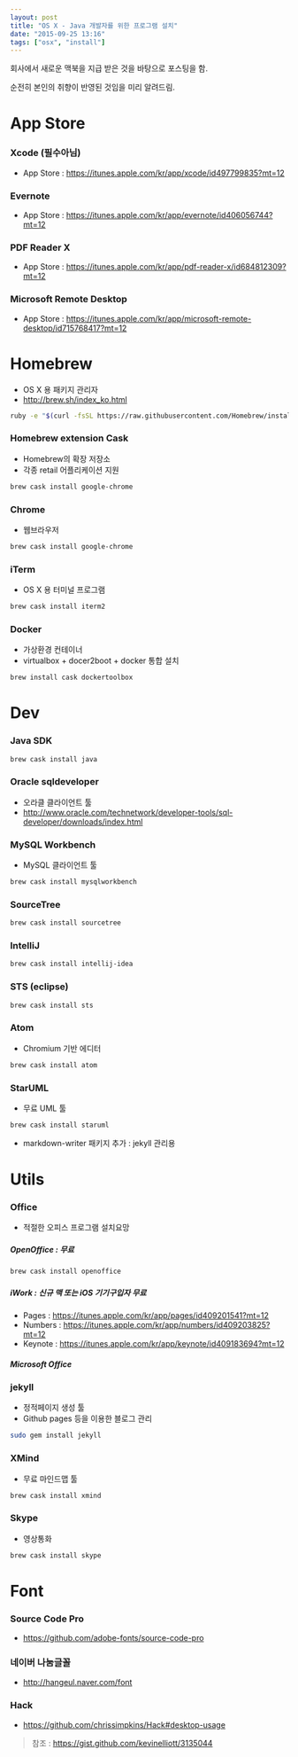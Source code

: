 ```yaml
---
layout: post
title: "OS X - Java 개발자를 위한 프로그램 설치"
date: "2015-09-25 13:16"
tags: ["osx", "install"]
---
```


회사에서 새로운 맥북을 지급 받은 것을 바탕으로 포스팅을 함.

순전히 본인의 취향이 반영된 것임을 미리 알려드림.

# App Store

### Xcode (필수아님)
- App Store : https://itunes.apple.com/kr/app/xcode/id497799835?mt=12

### Evernote
- App Store : https://itunes.apple.com/kr/app/evernote/id406056744?mt=12

### PDF Reader X
- App Store : https://itunes.apple.com/kr/app/pdf-reader-x/id684812309?mt=12

### Microsoft Remote Desktop
- App Store : https://itunes.apple.com/kr/app/microsoft-remote-desktop/id715768417?mt=12

# Homebrew
- OS X 용 패키지 관리자
- http://brew.sh/index_ko.html

```bash
ruby -e "$(curl -fsSL https://raw.githubusercontent.com/Homebrew/install/master/install)"
```

### Homebrew extension Cask
- Homebrew의 확장 저장소
- 각종 retail 어플리케이션 지원

```bash
brew cask install google-chrome
```

### Chrome
- 웹브라우저

```bash
brew cask install google-chrome
```

### iTerm
- OS X 용 터미널 프로그램

```bash
brew cask install iterm2
```

### Docker
- 가상환경 컨테이너
- virtualbox + docer2boot + docker 통합 설치

```bash
brew install cask dockertoolbox
```

# Dev

### Java SDK
```bash
brew cask install java
```

### Oracle sqldeveloper
- 오라클 클라이언트 툴
- http://www.oracle.com/technetwork/developer-tools/sql-developer/downloads/index.html

### MySQL Workbench
- MySQL 클라이언트 툴

```bash
brew cask install mysqlworkbench
```

### SourceTree

```bash
brew cask install sourcetree
```

### IntelliJ

```bash
brew cask install intellij-idea
```

### STS (eclipse)

```bash
brew cask install sts
```

### Atom
- Chromium 기반 에디터

```bash
brew cask install atom
```

### StarUML
- 무료 UML 툴

```bash
brew cask install staruml
```

- markdown-writer 패키지 추가 : jekyll 관리용

# Utils

### Office
- 적절한 오피스 프로그램 설치요망

##### OpenOffice : 무료
```bash
brew cask install openoffice
```

##### iWork : 신규 맥 또는 iOS 기기구입자 **무료**
- Pages : https://itunes.apple.com/kr/app/pages/id409201541?mt=12
- Numbers : https://itunes.apple.com/kr/app/numbers/id409203825?mt=12
- Keynote : https://itunes.apple.com/kr/app/keynote/id409183694?mt=12

##### Microsoft Office

### jekyll
- 정적페이지 생성 툴
- Github pages 등을 이용한 블로그 관리

```bash
sudo gem install jekyll
```

### XMind
- 무료 마인드맵 툴

```bash
brew cask install xmind
```

### Skype
- 영상통화

```bash
brew cask install skype
```

# Font

### Source Code Pro
- https://github.com/adobe-fonts/source-code-pro

### 네이버 나눔글꼴
- http://hangeul.naver.com/font

### Hack
- https://github.com/chrissimpkins/Hack#desktop-usage


> 참조 : https://gist.github.com/kevinelliott/3135044
